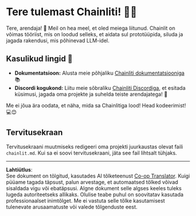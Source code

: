 <!--
CO_OP_TRANSLATOR_METADATA:
{
  "original_hash": "c49526c7abc56b0b5f1e835c1739f18e",
  "translation_date": "2025-10-11T12:48:52+00:00",
  "source_file": "Module08/chainlit.md",
  "language_code": "et"
}
-->
# Tere tulemast Chainliti! 🚀🤖

Tere, arendaja! 👋 Meil on hea meel, et oled meiega liitunud. Chainlit on võimas tööriist, mis on loodud selleks, et aidata sul prototüüpida, siluda ja jagada rakendusi, mis põhinevad LLM-idel.

## Kasulikud lingid 🔗

- **Dokumentatsioon:** Alusta meie põhjaliku [Chainliti dokumentatsiooniga](https://docs.chainlit.io) 📚
- **Discordi kogukond:** Liitu meie sõbraliku [Chainliti Discordiga](https://discord.gg/k73SQ3FyUh), et esitada küsimusi, jagada oma projekte ja suhelda teiste arendajatega! 💬

Me ei jõua ära oodata, et näha, mida sa Chainlitiga lood! Head kodeerimist! 💻😊

## Tervitusekraan

Tervitusekraani muutmiseks redigeeri oma projekti juurkaustas olevat faili `chainlit.md`. Kui sa ei soovi tervitusekraani, jäta see fail lihtsalt tühjaks.

---

**Lahtiütlus**:  
See dokument on tõlgitud, kasutades AI tõlketeenust [Co-op Translator](https://github.com/Azure/co-op-translator). Kuigi püüame tagada täpsust, palun arvestage, et automaatsed tõlked võivad sisaldada vigu või ebatäpsusi. Algne dokument selle algses keeles tuleks lugeda autoriteetseks allikaks. Olulise teabe puhul on soovitatav kasutada professionaalset inimtõlget. Me ei vastuta selle tõlke kasutamisest tulenevate arusaamatuste või valede tõlgenduste eest.